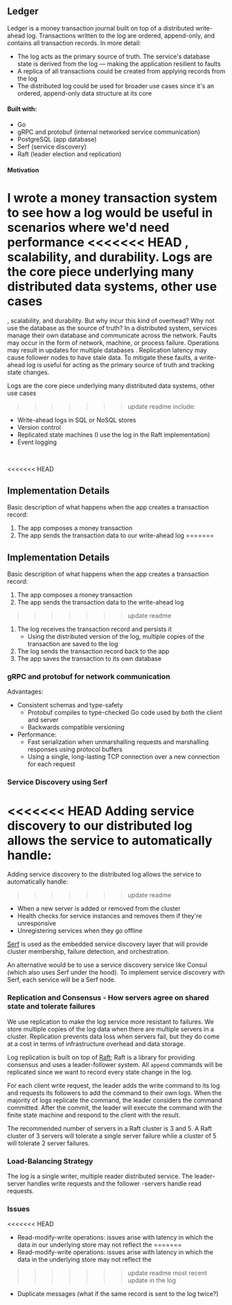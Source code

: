 Ledger
------
Ledger is a money transaction journal built on top of a distributed write-ahead log. Transactions written to the log
 are ordered, append-only, and contains all transaction records. In more detail:
- The log acts as the primary source of truth. The service's database state is derived from the log — making the
 application resilient to faults 
- A replica of all transactions could be created from applying records from the log
- The distributed log could be used for broader use cases since it's an ordered, append-only data structure at its core

#### Built with:
- Go
- gRPC and protobuf (internal networked service communication)
- PostgreSQL (app database)
- Serf (service discovery)
- Raft (leader election and replication)

#### Motivation
I wrote a money transaction system to see how a log would be useful in scenarios where we'd need performance
<<<<<<< HEAD
, scalability, and durability. Logs are the core piece underlying many distributed data systems, other use cases
=======
, scalability, and durability. 
But why incur this kind of overhead? Why not use the database as the source of truth?
In a distributed system, services manage their own database and communicate across the network. Faults may
 occur in the form of network, machine, or process failure. Operations may result in updates for multiple databases
 . Replication latency may cause follower nodes to have stale data. To mitigate these faults, a write-ahead log is
  useful for acting as the primary source of truth and tracking state changes. 

Logs are the core piece underlying many distributed data systems, other use cases
>>>>>>> update readme
 include:
- Write-ahead logs in SQL or NoSQL stores
- Version control 
- Replicated state machines (I use the log in the Raft implementation)
- Event logging  
<br /> 

<<<<<<< HEAD
## Implementation Details
Basic description of what happens when the app creates a transaction record:
1. The app composes a money transaction 
1. The app sends the transaction data to our write-ahead log
=======

## Implementation Details
Basic description of what happens when the app creates a transaction record:
1. The app composes a money transaction 
1. The app sends the transaction data to the write-ahead log
>>>>>>> update readme
1. The log receives the transaction record and persists it
    - Using the distributed version of the log, multiple copies of the transaction are saved to the log
1. The log sends the transaction record back to the app
1. The app saves the transaction to its own database

### gRPC and protobuf for network communication
Advantages:
- Consistent schemas and type-safety
    - Protobuf compiles to type-checked Go code used by both the client and server 
    - Backwards compatible versioning
- Performance:
    - Fast serialization when unmarshalling requests and marshalling responses using protocol buffers
    - Using a single, long-lasting TCP connection over a new connection for each request

### Service Discovery using Serf
<<<<<<< HEAD
Adding service discovery to our distributed log allows the service to automatically handle:
=======
Adding service discovery to the distributed log allows the service to automatically handle:
>>>>>>> update readme
 - When a new server is added or removed from the cluster
 - Health checks for service instances and removes them if they're unresponsive
 - Unregistering services when they go offline
 
 [Serf](https://serf.io) is used as the embedded service discovery layer that will provide cluster membership, failure
  detection, and orchestration.
 
 An alternative would be to use a service discovery service like Consul (which also uses Serf under the hood). To
  implement service discovery with Serf, each service will be a Serf node.
 
### Replication and Consensus - How servers agree on shared state and tolerate failures
We use replication to make the log service more resistant to failures. We store multiple copies of the log data when
 there are multiple servers in a cluster.
 Replication prevents data loss when servers fail, but they do come at a cost in terms of infrastructure overhead and data storage.

Log replication is built on top of [Raft](https://github.com/hashicorp/raft); Raft is a library for providing
 consensus and uses a leader-follower system. 
All `append` commands will be replicated since we want to record every state
 change in the log. 
 
For each client write request, the leader adds the write command to its log and requests its followers to add the
 command to their own logs. When the majority of logs replicate the command, the leader considers the command
  committed. 
After the commit, the leader will execute the command with the finite state machine and respond to the client with
  the result. 
  
 The recommended number of servers in a Raft cluster is 3 and 5. A Raft cluster of 3 servers will tolerate a single
  server failure while a cluster of 5 will tolerate 2 server failures.
  
### Load-Balancing Strategy
The log is a single writer, multiple reader distributed service. The leader-server handles write requests and the
 follower
-servers handle read requests. 
  
### Issues
<<<<<<< HEAD
- Read-modify-write operations: issues arise with latency in which the data in our underlying store may not reflect the
=======
- Read-modify-write operations: issues arise with latency in which the data in the underlying store may not reflect the
>>>>>>> update readme
 most recent update in the log
- Duplicate messages (what if the same record is sent to the log twice?)

  
